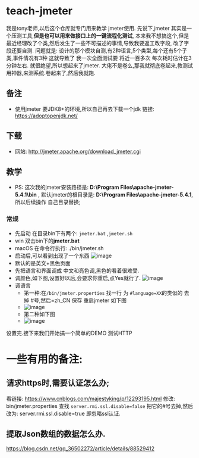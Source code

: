 # teach-jmeter
我是tony老师,以后这个仓库就专门用来教学 jmeter使用.
先说下,jmeter 其实是一个压测工具,**但是也可以用来做接口上的一键流程化测试**,
本来我不想搞这个,但是最近经理改了个类,然后发生了一些不可描述的事情,导致我要返工改字段,
改了字段还要自测. 问题就是: 设计的那个模块自测,有2种语言,5个类型,每个还有5个子类,事件情况有3种 这就导致了 我一次全面测试要 将近一百多次 每次耗时估计在3分钟左右.
就很绝望,所以想起来了jmeter. 大佬不是卷么,那我就彻底卷起来,教测试用神器,来测系统.卷起来了,然后我就跑.
## 备注
- 使用jmeter 要JDK8+的环境,所以自己再去下载一个jdk 链接: https://adoptopenjdk.net/
## 下载
- 网站: http://jmeter.apache.org/download_jmeter.cgi

## 教学
- PS: 这次我的jmeter安装路径是: **D:\Program Files\apache-jmeter-5.4.1\bin** , 默认jmeter的根目录是: **D:\Program Files\apache-jmeter-5.4.1**,所以后续操作 自己目录替换;
### 常规
- 先启动 在目录bin下有两个: `jmeter.bat` ,`jmeter.sh`
- win 双击bin下的**jmeter.bat**
- macOS 在命令行执行: ./bin/jmeter.sh 
- 启动后,可以看到出现了一个东西
![image](https://user-images.githubusercontent.com/33167955/124236258-d0138300-db48-11eb-9f2c-8ef88c0f17dc.png)
- 默认的是英文+黑色页面
- 先把语言和界面调成 中文和亮色调,黑色的看着很难受.
- 调颜色,如下图,设置好以后,会要求你重启,点Yes就行了.
![image](https://user-images.githubusercontent.com/33167955/124236463-0a7d2000-db49-11eb-8629-07b75a2b5425.png)
- 调语言
  - 第一种:在`/bin/jmeter.properties` 找一行 为 `#language=XX`的类似的 去掉 #号,然后=zh_CN 保存 重启jmeter 如下图
  - ![image](https://user-images.githubusercontent.com/33167955/124237013-ad359e80-db49-11eb-99d2-7ed255d17aa3.png)
  - 第二种如下图
  - ![image](https://user-images.githubusercontent.com/33167955/124236909-8c6d4900-db49-11eb-904b-d781ecf52400.png)

设置完.接下来我们开始搞一个简单的DEMO 测试HTTP




# 一些有用的备注:
## 请求https时,需要认证怎么办;
看链接: https://www.cnblogs.com/majestyking/p/12293195.html
修改: bin/jmeter.properties
查找 `server.rmi.ssl.disable=false` 把它的#号去掉,然后改为: server.rmi.ssl.disable=true
即忽略ssl认证.

## 提取Json数组的数据怎么办.
https://blog.csdn.net/qq_36502272/article/details/88529412


